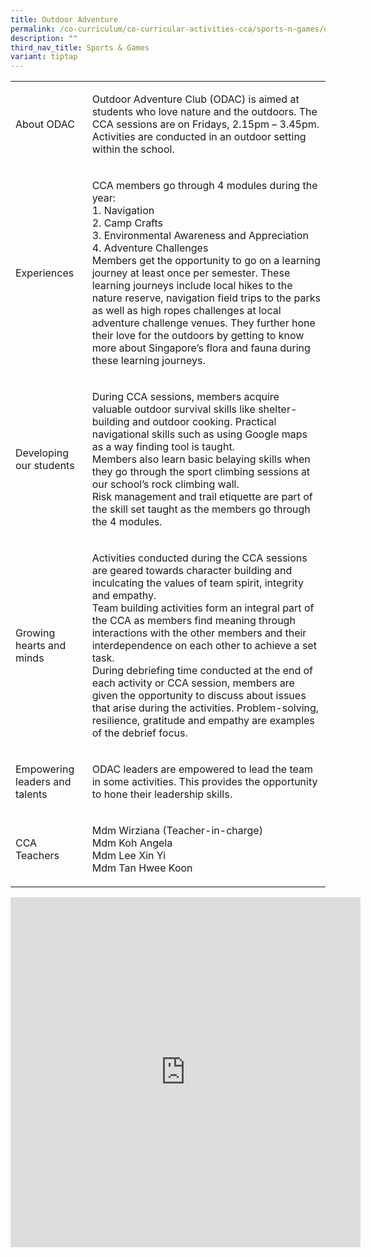 ```yaml
---
title: Outdoor Adventure
permalink: /co-curriculum/co-curricular-activities-cca/sports-n-games/outdoor-adventure/
description: ""
third_nav_title: Sports & Games
variant: tiptap
---
```

<table style="minWidth: 50px">
<colgroup>
<col>
<col>
</colgroup>
<tbody>
<tr>
<td rowspan="1" colspan="1">
<p>About ODAC</p>
</td>
<td rowspan="1" colspan="1">
<p>Outdoor Adventure Club (ODAC) is aimed at students who love nature and
the outdoors. The CCA sessions are on Fridays, 2.15pm – 3.45pm. Activities
are conducted in an outdoor setting within the school.</p>
</td>
</tr>
<tr>
<td rowspan="1" colspan="1">
<p>Experiences</p>
</td>
<td rowspan="1" colspan="1">
<p>CCA members go through 4 modules during the year:
<br>1. Navigation
<br>2. Camp Crafts
<br>3. Environmental Awareness and Appreciation
<br>4. Adventure Challenges
<br>Members get the opportunity to go on a learning journey at least once
per semester. These learning journeys include local hikes to the nature
reserve, navigation field trips to the parks as well as high ropes challenges
at local adventure challenge venues. They further hone their love for the
outdoors by getting to know more about Singapore’s flora and fauna during
these learning journeys.</p>
</td>
</tr>
<tr>
<td rowspan="1" colspan="1">
<p>Developing our students</p>
</td>
<td rowspan="1" colspan="1">
<p>During CCA sessions, members acquire valuable outdoor survival skills
like shelter-building and outdoor cooking. Practical navigational skills
such as using Google maps as a way finding tool is taught.
<br>Members also learn basic belaying skills when they go through the sport
climbing sessions at our school’s rock climbing wall.
<br>Risk management and trail etiquette are part of the skill set taught as
the members go through the 4 modules.</p>
</td>
</tr>
<tr>
<td rowspan="1" colspan="1">
<p>Growing hearts and minds</p>
</td>
<td rowspan="1" colspan="1">
<p>Activities conducted during the CCA sessions are geared towards character
building and inculcating the values of team spirit, integrity and empathy.
<br>Team building activities form an integral part of the CCA as members find
meaning through interactions with the other members and their interdependence
on each other to achieve a set task.
<br>During debriefing time conducted at the end of each activity or CCA session,
members are given the opportunity to discuss about issues that arise during
the activities. Problem-solving, resilience, gratitude and empathy are
examples of the debrief focus.</p>
</td>
</tr>
<tr>
<td rowspan="1" colspan="1">
<p>Empowering leaders and talents</p>
</td>
<td rowspan="1" colspan="1">
<p>ODAC leaders are empowered to lead the team in some activities. This provides
the opportunity to hone their leadership skills.</p>
</td>
</tr>
<tr>
<td rowspan="1" colspan="1">
<p>CCA Teachers</p>
</td>
<td rowspan="1" colspan="1">
<p>Mdm Wirziana (Teacher-in-charge)
<br>Mdm Koh Angela
<br>Mdm Lee Xin Yi
<br>Mdm Tan Hwee Koon</p>
</td>
</tr>
</tbody>
</table>
<div class="iframe-wrapper">
<iframe height="560" width="560" allowfullscreen="true" frameborder="0" src="https://docs.google.com/presentation/d/e/2PACX-1vTaapMPlsqGL65uRf0PTgCvcKUq6IZVEF7LFMs7uzRMqE39G_fTMaZS0RM-j5dMeTrCj8roqwZKtZBQ/embed?start=true&amp;loop=true&amp;delayms=3000"></iframe>
</div>
<p></p>